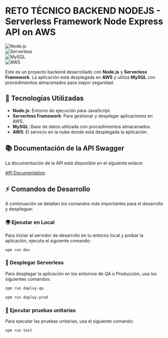 # RETO TÉCNICO BACKEND NODEJS - Serverless Framework Node Express API on AWS 

![Node.js](https://img.shields.io/badge/Node.js-339933?style=flat&logo=node.js&logoColor=white)  
![Serverless](https://img.shields.io/badge/Serverless-FF9900?style=flat&logo=serverless&logoColor=white)  
![MySQL](https://img.shields.io/badge/MySQL-4479A1?style=flat&logo=mysql&logoColor=white)  
![AWS](https://img.shields.io/badge/AWS-232F3E?style=flat&logo=amazonaws&logoColor=white)  

Este es un proyecto backend desarrollado con **Node.js** y **Serverless Framework**. La aplicación está desplegada en **AWS** y utiliza **MySQL** con procedimientos almacenados para mayor seguridad.

## 🚀 Tecnologías Utilizadas

- **Node.js**: Entorno de ejecución para JavaScript.
- **Serverless Framework**: Para gestionar y desplegar aplicaciones en AWS.
- **MySQL**: Base de datos utilizada con procedimientos almacenados.
- **AWS**: El servicio en la nube donde está desplegada la aplicación.

## 📚 Documentación de la API Swagger

La documentación de la API está disponible en el siguiente enlace:

[API Documentation](https://c2ev2mbevc.execute-api.us-east-1.amazonaws.com/api-docs/)

## ⚡ Comandos de Desarrollo

A continuación se detallan los comandos más importantes para el desarrollo y despliegue:

### 🌍 Ejecutar en Local

Para iniciar el servidor de desarrollo en tu entorno local y probar la aplicación, ejecuta el siguiente comando:

```bash
npm run dev
```

### 🚀 Desplegar Serverless

Para desplegar la aplicación en los entornos de QA o Producción, usa los siguientes comandos:

```bash
npm run deploy-qa
```
```bash
npm run deploy-prod
```

### 🧪 Ejecutar pruebas unitarias

Para ejecutar las pruebas unitarias, usa el siguiente comando:

```bash
npm run test
```
